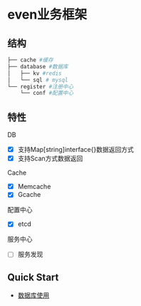 # even业务框架

## 结构
```bash
├── cache #缓存
├── database #数据库
│   ├── kv #redis
│   └── sql # mysql
└── register #注册中心
    └── conf #配置中心
```


## 特性
DB  
-[x] 支持Map[string]interface{}数据返回方式  
-[x] 支持Scan方式数据返回  

Cache  
-[x] Memcache  
-[x] Gcache  

配置中心  
-[x] etcd  

服务中心  
-[ ] 服务发现  


## Quick Start
* [数据库使用](database/README.md)

